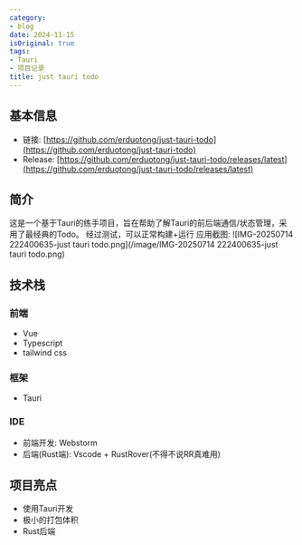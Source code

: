 ```yaml
---
category:
- blog
date: 2024-11-15
isOriginal: true
tags:
- Tauri
- 项目记录
title: just tauri todo
---
```

## 基本信息
- 链接: [https://github.com/erduotong/just-tauri-todo](https://github.com/erduotong/just-tauri-todo)
- Release: [https://github.com/erduotong/just-tauri-todo/releases/latest](https://github.com/erduotong/just-tauri-todo/releases/latest)
## 简介
这是一个基于Tauri的练手项目，旨在帮助了解Tauri的前后端通信/状态管理，采用了最经典的Todo。
经过测试，可以正常构建+运行
应用截图:
![IMG-20250714 222400635-just tauri todo.png](/image/IMG-20250714 222400635-just tauri todo.png)
## 技术栈
### 前端
- Vue
- Typescript
- tailwind css
### 框架
- Tauri 
### IDE
- 前端开发: Webstorm
- 后端(Rust端): Vscode + RustRover(不得不说RR真难用)
## 项目亮点
- 使用Tauri开发
- 极小的打包体积
- Rust后端